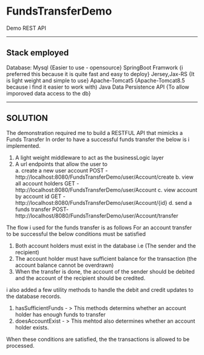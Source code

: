 # FundsTransferDemo
Demo REST API 

--------------------
Stack employed
--------------------
Database: Mysql    {Easier to use - opensource}
SpringBoot Framwork {i preferred this because it is quite fast and easy to deploy}
Jersey,Jax-RS  {It is light weight and simple to use}
Apache-Tomcat5 {Apache-Tomcat8.5 because i find it easier to work with)
Java Data Persistence API {To allow imporoved data access to the db}

--------------------
SOLUTION
--------------------
The demonstration required me to build a RESTFUL API that mimicks a Funds Transfer
In order to have a successful funds transfer the below is i implemented.
1. A light weight middleware to act as the businessLogic layer
2. A url endpoints that allow the user to	
	a. create a new user account    POST - http://localhost:8080/FundsTransferDemo/user/Account/create
	b. view all account holders     GET - http://localhost:8080/FundsTransferDemo/user/Account
	c. view account by account id   GET - http://localhost:8080/FundsTransferDemo/user/Account/{id}
	d. send a funds transfer        POST-  http://localhost/8080/FundsTransferDemo/user/Account/transfer
	
The flow i used for the funds transfer is as follows
For an account transfer to be successful the below conditions must be satisfied
1. Both account holders must exist in the database i.e (The sender and the recipient)
2. The account holder must have sufficient balance for the transaction (the account balance cannot be overdrawn)
3. When the transfer is done, the account of the sender should be debited and the account of the recipient should be credited.

i also added a few utility methods to handle the debit and credit updates to the database records.

1. hasSufficientFunds - > This methods determins whether an account holder has enough funds to transfer
2. doesAccountExist	  - > This mehtod also determines whether an account holder exists.

When these conditions are satisfied, 
the the transactions is allowed to be processed.

